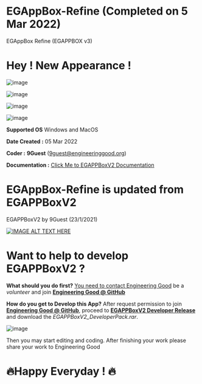 # EGAppBox-Refine (Completed on 5 Mar 2022)
EGAppBox Refine (EGAPPBOX v3) 


# Hey ! New Appearance !
![image](https://user-images.githubusercontent.com/71936949/156867322-9d0d2668-b4eb-4e10-904e-207148a890b1.png)

![image](https://user-images.githubusercontent.com/71936949/156867537-2c820c74-48c5-4e5e-a17a-ab6c3906c1e0.png)

![image](https://user-images.githubusercontent.com/71936949/156867556-4a5ae552-1be9-43ae-ba1f-b53cf68f8a80.png)

![image](https://user-images.githubusercontent.com/71936949/156867575-1f24c2aa-ef0a-4324-b6a8-1bd956a43485.png)


**Supported OS**
Windows and MacOS

**Date Created :**
05 Mar 2022

**Coder :**
**9Guest** (9guest@engineeringgood.org)

**Documentation :**
[Click Me to EGAPPBoxV2 Documentation](https://ninguest.github.io/EGAPPBoxV2/documentation/)

# EGAppBox-Refine is updated from EGAPPBoxV2

EGAPPBoxV2 by 9Guest (23/1/2021)

[![IMAGE ALT TEXT HERE](https://img.youtube.com/vi/XxHfZ3mssw4/0.jpg)](https://www.youtube.com/watch?v=XxHfZ3mssw4)

# Want to help to develop EGAPPBoxV2 ?

**What should you do first?**
[You need to contact Engineering Good](https://engineeringgood.org/about/contact-us/) be a *volunteer* and join [**Engineering Good @ GitHub**](https://github.com/Engineering-Good) 

**How do you get to Develop this App?**
After request permission to join [**Engineering Good @ GitHub**](https://github.com/Engineering-Good), proceed to [**EGAPPBoxV2 Developer Release**](https://github.com/Engineering-Good/EGAPPBox-CAC/releases/tag/2.0.0) and download the *EGAPPBoxV2_DeveloperPack.rar*. 

![image](https://user-images.githubusercontent.com/71936949/105570670-ee00de80-5d85-11eb-8c5b-7478f0318778.png)

Then you may start editing and coding. After finishing your work please share your work to Engineering Good

# 🔥Happy Everyday ! 🔥

